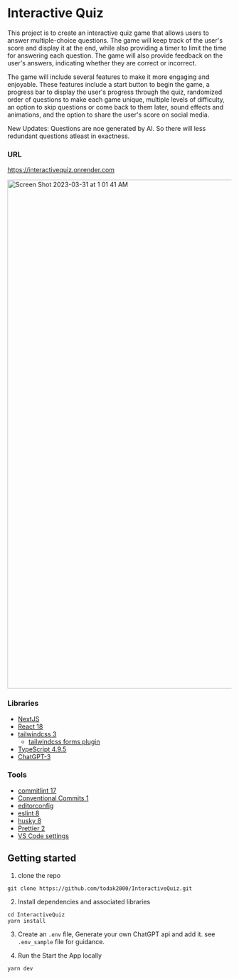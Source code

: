 # Interactive Quiz

This project is to create an interactive quiz game that allows users to answer multiple-choice questions. The game will keep track of the user's score and display it at the end, while also providing a timer to limit the time for answering each question. The game will also provide feedback on the user's answers, indicating whether they are correct or incorrect.

The game will include several features to make it more engaging and enjoyable. These features include a start button to begin the game, a progress bar to display the user's progress through the quiz, randomized order of questions to make each game unique, multiple levels of difficulty, an option to skip questions or come back to them later, sound effects and animations, and the option to share the user's score on social media.

New Updates: Questions are noe generated by AI. So there will less redundant questions atleast in exactness.

### URL

https://interactivequiz.onrender.com

<img width="1144" alt="Screen Shot 2023-03-31 at 1 01 41 AM" src="https://user-images.githubusercontent.com/26861798/228990510-3b1fdfc8-f05d-4440-8f3c-dcef79d65888.png">

### Libraries

- [NextJS](https://nextjs.org/)
- [React 18](https://reactjs.org/)
- [tailwindcss 3](https://tailwindcss.com/)
  - [tailwindcss forms plugin](https://tailwindcss-forms.vercel.app/)
- [TypeScript 4.9.5](https://www.typescriptlang.org/)
- [ChatGPT-3](https://chat.openai.com/)

### Tools

- [commitlint 17](https://commitlint.js.org)
- [Conventional Commits 1](https://www.conventionalcommits.org)
- [editorconfig](https://editorconfig.org/)
- [eslint 8](https://eslint.org/)
- [husky 8](https://typicode.github.io/husky/#/)
- [Prettier 2](https://prettier.io/)
- [VS Code settings](https://code.visualstudio.com/)

## Getting started

1. clone the repo

```
git clone https://github.com/todak2000/InteractiveQuiz.git
```

2. Install dependencies and associated libraries

```
cd InteractiveQuiz
yarn install
```

3. Create an `.env` file, Generate your own ChatGPT api and add it. see `.env_sample` file for guidance.

4. Run the Start the App locally

```
yarn dev
```
